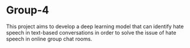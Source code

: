 # Group-4
This project aims to develop a deep learning model that can identify hate speech in text-based conversations in order to solve the issue of hate speech in online group chat rooms.
